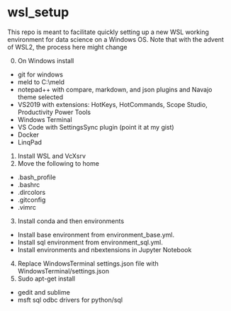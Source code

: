 # wsl_setup
This repo is meant to facilitate quickly setting up a new WSL working environment for data science on a Windows OS. Note that with the advent of WSL2, the process here might change


0. On Windows install 
 * git for windows
 * meld to C:\meld 
 * notepad++ with compare, markdown, and json plugins and Navajo theme selected
 * VS2019 with extensions: HotKeys, HotCommands, Scope Studio, Productivity Power Tools 
 * Windows Terminal
 * VS Code with SettingsSync plugin (point it at my gist)
 * Docker
 * LinqPad
1. Install WSL and VcXsrv
2. Move the following to home
 * .bash_profile
 * .bashrc 
 * .dircolors
 * .gitconfig
 * .vimrc
3. Install conda and then environments
 * Install base environment from environment_base.yml.
 * Install sql environment from environment_sql.yml.
 * Install environments and nbextensions in Jupyter Notebook
4. Replace WindowsTerminal settings.json file with WindowsTerminal/settings.json
5. Sudo apt-get install
 * gedit and sublime
 * msft sql odbc drivers for python/sql
 